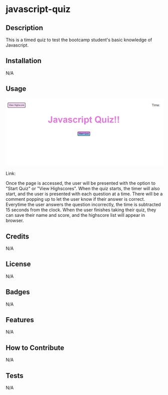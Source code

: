 # javascript-quiz

## Description

This is a timed quiz to test the bootcamp student's basic knowledge of Javascript.




## Installation

N/A

## Usage

![Alt text](/Screenshot.png "Javascript Quiz")

Link: 

Once the page is accessed, the user will be presented with the option to "Start Quiz" or "View Highscores".
When the quiz starts, the timer will also start, and the user is presented with each question at a time.
There will be a comment popping up to let the user know if their answer is correct. Everytime the user answers the question incorrectly, the time is subtracted 15 seconds from the clock.
When the user finishes taking their quiz, they can save their name and score, and the highscore list will appear in browser.


## Credits

N/A

## License

N/A

## Badges

N/A

## Features

N/A

## How to Contribute

N/A

## Tests

N/A